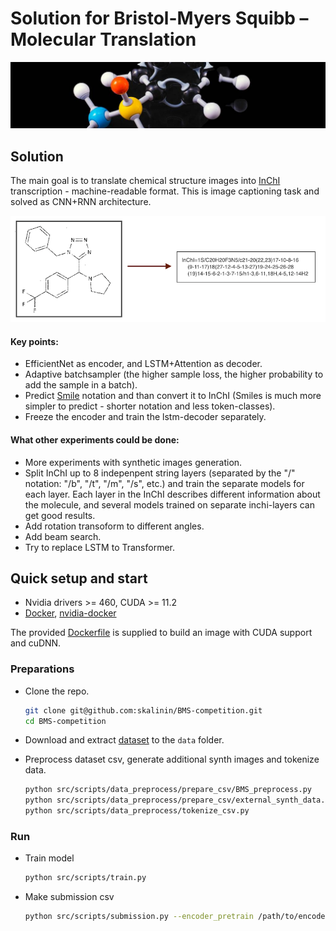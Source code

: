 # Solution for Bristol-Myers Squibb – Molecular Translation

![header](data/header.jpeg)


## Solution

The main goal is to translate chemical structure images into [InChI](https://en.wikipedia.org/wiki/International_Chemical_Identifier) transcription - machine-readable format. This is image captioning task and solved as CNN+RNN architecture.

![task example](data/image_captioning.png)

#### Key points:

* EfficientNet as encoder, and LSTM+Attention as decoder.
* Adaptive batchsampler (the higher sample loss, the higher probability to add the sample in a batch).
* Predict [Smile](https://en.wikipedia.org/wiki/Simplified_molecular-input_line-entry_system) notation and than convert it to InChI (Smiles is much more simpler to predict - shorter notation and less token-classes).
* Freeze the encoder and train the lstm-decoder separately.

#### What other experiments could be done:

* More experiments with synthetic images generation.
* Split InChI up to 8 indepenpent string layers (separated by the "/" notation: "/b", "/t", "/m", "/s", etc.) and train the separate models for each layer. Each layer in the InChI describes different information about the molecule, and several models trained on separate inchi-layers can get good results.
* Add rotation transoform to different angles.
* Add beam search.
* Try to replace LSTM to Transformer.

## Quick setup and start

*  Nvidia drivers >= 460, CUDA >= 11.2
*  [Docker](https://www.docker.com/), [nvidia-docker](https://github.com/NVIDIA/nvidia-docker)

The provided [Dockerfile](Dockerfile) is supplied to build an image with CUDA support and cuDNN.

### Preparations

* Clone the repo.
    ```bash
    git clone git@github.com:skalinin/BMS-competition.git
    cd BMS-competition
    ```

* Download and extract [dataset](https://www.kaggle.com/c/bms-molecular-translation/data) to the `data` folder.

* Preprocess dataset csv, generate additional synth images and tokenize data.
    ```bash
    python src/scripts/data_preprocess/prepare_csv/BMS_preprocess.py
    python src/scripts/data_preprocess/prepare_csv/external_synth_data.py
    python src/scripts/data_preprocess/tokenize_csv.py
    ```

### Run

* Train model
  ```bash
  python src/scripts/train.py
  ```

* Make submission csv
  ```bash
  python src/scripts/submission.py --encoder_pretrain /path/to/encoder-weigths --decoder_pretrain /path/to/decoder-weigths 
  ```

